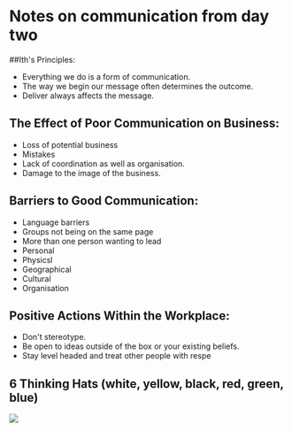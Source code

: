 # Notes on communication from day two


##Ith's Principles:
 
 * Everything we do is a form of communication.
 * The way we begin our message often determines the outcome.
 * Deliver always affects the message.



## The Effect of Poor Communication on Business:

 * Loss of potential business
 * Mistakes
 * Lack of coordination as well as organisation.
 * Damage to the image of the business.



## Barriers to Good Communication:

 * Language barriers
 * Groups not being on the same page
 * More than one person wanting to lead
 * Personal
 * Physicsl
 * Geographical
 * Cultural
 * Organisation



## Positive Actions Within the Workplace:

 * Don't stereotype.
 * Be open to ideas outside of the box or your existing beliefs.
 * Stay level headed and treat other people with respe

## 6 Thinking Hats (white, yellow, black, red, green, blue)
 
  ![](/6_hats.png)
